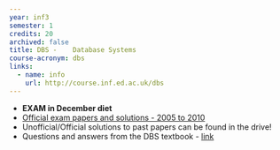 ```yaml
---
year: inf3
semester: 1
credits: 20
archived: false
title: DBS -	Database Systems
course-acronym: dbs
links:
  - name: info
    url: http://course.inf.ed.ac.uk/dbs
---
```


- **EXAM in December diet**
- [Official exam papers and solutions - 2005 to 2010](https://www.dropbox.com/sh/qqd05o7mw7watz7/eF0YYWcI9X?v=1swn)
- Unofficial/Official solutions to past papers can be found in the drive! 
- Questions and answers from the DBS textbook - [link](http://pages.cs.wisc.edu/~dbbook/openAccess/thirdEdition/solutions/ans3ed-oddonly.pdf)
<!--- NEED TO UPDATE THE DOCUMENTS [Unofficial solutions - 2011 & 2012](http://docs.google.com/document/d/1Ir_z-F6uWDXmYVomfJdL1hlsWfgbPW8c0gx6bHmTHxo/edit)
[May 2013](https://docs.google.com/document/d/188xL9h_Gs4vBvYiTsBbDMLR66GZBKQqxz9R1Nf0rx1I/edit?usp=sharing)
[August 2013 resit](https://docs.google.com/document/d/1rzK29pfwig18WOvdQmh131nR2Hhqtj5tFI5Qu1hMgaI/edit?usp=sharing)
[May 2014](https://docs.google.com/document/d/1H_kUYAsc1XaDT6BSHiUk69SWi-ydGWjCTPgh1YzwzNA/edit?usp=sharing)
[August 2014 resit](https://docs.google.com/document/d/1dlCLqABcEtYYxMtrtlj7QPXJdjXMDsw_dmfXqTP3fiI/edit?usp=sharing)  --->
